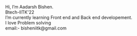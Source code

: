 

<html>
<head>
</head>
<body>



<div "text-align: center;">Hi, I’m Aadarsh Bishen. <br>
Btech-IITK'22<br>
I’m currently learning Front end and Back end developement.<br>
I love Problem solving<br>
email:- bisheniitk@gmail.com
</div>

</body>
</html>

<!---
bishen28/bishen28 is a ✨ special ✨ repository because its `README.md` (this file) appears on your GitHub profile.
You can click the Preview link to take a look at your changes.
--->

